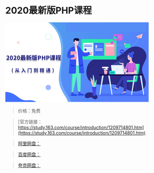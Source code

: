 # 2020最新版PHP课程

![img](../../../assets/study163/free/91f3d3a6b70f4cd48c87e18eec57540c.jpg)

> 价格：免费

> [官方链接：https://study.163.com/course/introduction/1209714801.htm](https://study.163.com/course/introduction/1209714801.htm)

> [阿里网盘：]()

> [百度网盘：]()

> [夸克网盘：]()
